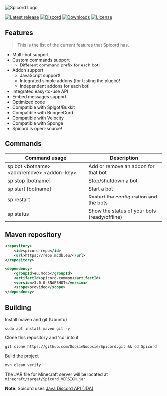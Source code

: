 ![Spicord Logo](https://i.imgur.com/FniEBrc.png)

[![Latest release](https://img.shields.io/github/v/release/OopsieWoopsie/Spicord?include_prereleases&logo=github&logoColor=white&style=flat-square)](https://github.com/OopsieWoopsie/Spicord/releases/latest)
[![Discord](https://img.shields.io/badge/Support-Discord-blue?logo=discord&logoColor=white&style=flat-square)](https://discord.gg/fBzAwWW)
[![Downloads](https://img.shields.io/github/downloads/OopsieWoopsie/Spicord/total?label=love%20count&logo=git&style=flat-square)](https://github.com/OopsieWoopsie/Spicord/releases)
[![License](https://img.shields.io/github/license/OopsieWoopsie/Spicord?logo=gnu&style=flat-square)](https://github.com/OopsieWoopsie/Spicord/blob/master/LICENSE)

## Features
> This is the list of the current features that Spicord has.

* Multi-bot support
* Custom commands support
  * Different command prefix for each bot!
* Addon support
  * JavaScript support!
  * Integrated simple addons (for testing the plugin)!
  * Independent addons for each bot!
* Integrated easy-to-use API
* Embed messages support
* Optimized code
* Compatible with Spigot/Bukkit
* Compatible with BungeeCord
* Compatible with Velocity
* Compatible with Sponge
* Spicord is open-source!

## Commands
| Command usage | Description |
| --- | --- |
| sp bot \<botname> <add/remove> \<addon-key> | Add or remove an addon for that bot |
| sp stop [botname] | Stop/shutdown a bot |
| sp start [botname] | Start a bot |
| sp restart | Restart the configuration and the bots |
| sp status | Show the status of your bots (ready/offline) |

## Maven repository
```xml
<repository>
    <id>spicord-repo</id>
    <url>https://repo.mcdb.eu/</url>
</repository>

<dependency>
    <groupId>eu.mcdb</groupId>
    <artifactId>spicord-common</artifactId>
    <version>3.0.0-SNAPSHOT</version>
    <scope>provided</scope>
</dependency>
```

## Building
Install maven and git (Ubuntu)

`sudo apt install maven git -y`


Clone this repository and 'cd' into it

`git clone https://github.com/OopsieWoopsie/Spicord.git && cd Spicord`


Build the project

`mvn clean verify`


The JAR file for Minecraft server will be located at `minecraft/target/Spicord_VERSION.jar`



**Note**: Spicord uses [Java Discord API (JDA)](https://github.com/DV8FromTheWorld/JDA)
